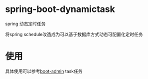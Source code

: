 # spring-boot-dynamictask
spring 动态定时任务

将spring schedule改造成为可以基于数据库方式动态可配置化定时任务
# 使用
具体使用可以参考[boot-admin](https://github.com/hb0730/boot-admin) task任务
